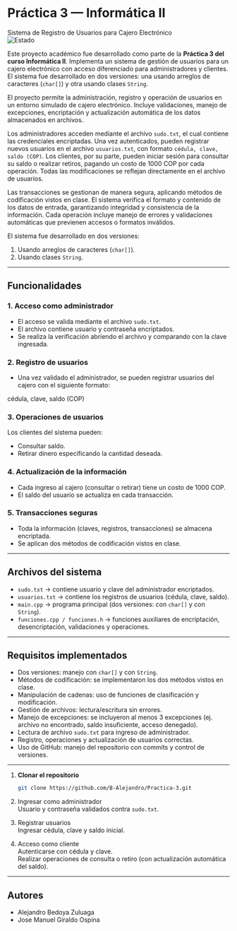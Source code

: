 # Práctica 3 — Informática II  

Sistema de Registro de Usuarios para Cajero Electrónico  
![Estado](https://img.shields.io/badge/Estado-Finalizado-brightgreen)

Este proyecto académico fue desarrollado como parte de la **Práctica 3 del curso Informática II**. Implementa un sistema de gestión de usuarios para un cajero electrónico con acceso diferenciado para administradores y clientes. El sistema fue desarrollado en dos versiones: una usando arreglos de caracteres (`char[]`) y otra usando clases `String`.

El proyecto permite la administración, registro y operación de usuarios en un entorno simulado de cajero electrónico. Incluye validaciones, manejo de excepciones, encriptación y actualización automática de los datos almacenados en archivos.

Los administradores acceden mediante el archivo `sudo.txt`, el cual contiene las credenciales encriptadas. Una vez autenticados, pueden registrar nuevos usuarios en el archivo `usuarios.txt`, con formato `cédula, clave, saldo (COP)`. Los clientes, por su parte, pueden iniciar sesión para consultar su saldo o realizar retiros, pagando un costo de 1000 COP por cada operación. Todas las modificaciones se reflejan directamente en el archivo de usuarios.

Las transacciones se gestionan de manera segura, aplicando métodos de codificación vistos en clase. El sistema verifica el formato y contenido de los datos de entrada, garantizando integridad y consistencia de la información. Cada operación incluye manejo de errores y validaciones automáticas que previenen accesos o formatos inválidos.

El sistema fue desarrollado en dos versiones: 

1. Usando arreglos de caracteres (`char[]`).
2. Usando clases `String`.

---

## Funcionalidades

### 1. Acceso como administrador

- El acceso se valida mediante el archivo `sudo.txt`.
- El archivo contiene usuario y contraseña encriptados.
- Se realiza la verificación abriendo el archivo y comparando con la clave ingresada.

### 2. Registro de usuarios

- Una vez validado el administrador, se pueden registrar usuarios del cajero con el siguiente formato:

cédula, clave, saldo (COP)

### 3. Operaciones de usuarios

Los clientes del sistema pueden:

- Consultar saldo.
- Retirar dinero especificando la cantidad deseada.

### 4. Actualización de la información

- Cada ingreso al cajero (consultar o retirar) tiene un costo de 1000 COP.
- El saldo del usuario se actualiza en cada transacción.

### 5. Transacciones seguras

- Toda la información (claves, registros, transacciones) se almacena encriptada.
- Se aplican dos métodos de codificación vistos en clase.

---

## Archivos del sistema

- `sudo.txt` → contiene usuario y clave del administrador encriptados.
- `usuarios.txt` → contiene los registros de usuarios (cédula, clave, saldo).
- `main.cpp` → programa principal (dos versiones: con `char[]` y con `String`).
- `funciones.cpp / funciones.h` → funciones auxiliares de encriptación, desencriptación, validaciones y operaciones.

---

## Requisitos implementados

- Dos versiones: manejo con `char[]` y con `String`.
- Métodos de codificación: se implementaron los dos métodos vistos en clase.
- Manipulación de cadenas: uso de funciones de clasificación y modificación.
- Gestión de archivos: lectura/escritura sin errores.
- Manejo de excepciones: se incluyeron al menos 3 excepciones (ej. archivo no encontrado, saldo insuficiente, acceso denegado).
- Lectura de archivo `sudo.txt` para ingreso de administrador.
- Registro, operaciones y actualización de usuarios correctas.
- Uso de GitHub: manejo del repositorio con commits y control de versiones.

---
1. **Clonar el repositorio**
   ```bash
   git clone https://github.com/B-Alejandro/Practica-3.git
   
2. Ingresar como administrador  
Usuario y contraseña validados contra `sudo.txt`.

3. Registrar usuarios  
Ingresar cédula, clave y saldo inicial.

4. Acceso como cliente  
Autenticarse con cédula y clave.  
Realizar operaciones de consulta o retiro (con actualización automática del saldo).

---

## Autores

- Alejandro Bedoya Zuluaga
- Jose Manuel Giraldo Ospina


